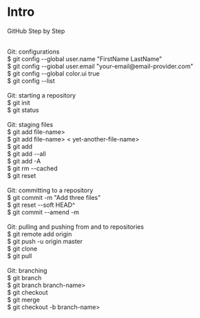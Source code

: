 # Intro
GitHub Step by Step 

<br />
Git: configurations <br />
$ git config --global user.name "FirstName LastName" <br />
$ git config --giobal user.email "your-email@email-provider.com" <br />
$ git config --global color.ui true <br />
$ git config --list <br />

<br />
Git: starting a repository <br />
$ git init <br />
$ git status <br />

<br />
Git: staging files <br />
$ git add file-name> <br />
$ git add file-name> <another-file-name> < yet-another-file-name> <br />
$ git add <br />
$ git add --all <br />
$ git add -A <br />
$ git rm --cached <file-name> <br />
$ git reset <file-name> <br />

<br />
Git: committing to a repository <br />
$ git commit -m "Add three files" <br />
$ git reset --soft HEAD^ <br />
$ git commit --amend -m <enter your message> <br />

<br />
Git: pulling and pushing from and to repositories <br />
$ git remote add origin <link> <br />
$ git push -u origin master <br />
$ git clone <clone> <br />
$ git pull <br />

<br />
Git: branching <br />
$ git branch <br />
$ git branch branch-name> <br />
$ git checkout <branch-name> <br />
$ git merge <branch-name> <br />
$ git checkout -b branch-name> <br />
